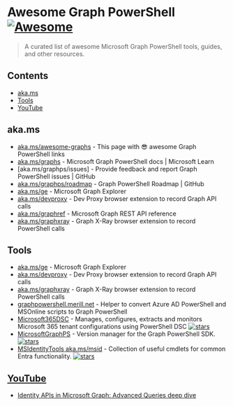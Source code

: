 # Awesome Graph PowerShell [![Awesome](https://awesome.re/badge.svg)](https://awesome.re)

> A curated list of awesome Microsoft Graph PowerShell tools, guides, and other resources.

## Contents

- [aka.ms](#akams)
- [Tools](#tools)
- [YouTube](#youtube)

## aka.ms

- [aka.ms/awesome-graphs](https://aka.ms/awesome-graphs) - This page with 😎 awesome Graph PowerShell links
- [aka.ms/graphs](https://aka.ms/graphs) - Microsoft Graph PowerShell docs | Microsoft Learn
- [aka.ms/graphps/issues] - Provide feedback and report Graph PowerShell issues | GitHub
- [aka.ms/graphps/roadmap](https://aka.ms/graphps/roadmap) - Graph PowerShell Roadmap | GitHub
- [aka.ms/ge](https://aka.ms/ge) - Microsoft Graph Explorer
- [aka.ms/devproxy](https://aka.ms/devproxy) - Dev Proxy browser extension to record Graph API calls
- [aka.ms/graphref](https://aka.ms/graphref) - Microsoft Graph REST API reference
- [aka.ms/graphxray](https://aka.ms/graphxray) - Graph X-Ray browser extension to record PowerShell calls

## Tools

- [aka.ms/ge](https://aka.ms/ge) - Microsoft Graph Explorer
- [aka.ms/devproxy](https://aka.ms/devproxy) - Dev Proxy browser extension to record Graph API calls
- [aka.ms/graphxray](https://aka.ms/graphxray) - Graph X-Ray browser extension to record PowerShell calls
- [graphpowershell.merill.net](https://graphpowershell.merill.net) - Helper to convert Azure AD PowerShell and MSOnline scripts to Graph PowerShell
- [Microsoft365DSC](https://github.com/microsoft/Microsoft365DSC) - Manages, configures, extracts and monitors Microsoft 365 tenant configurations using PowerShell DSC [![stars](https://badgen.net/github/stars/microsoft/Microsoft365DSC)](https://badgen.net/github/stars/microsoft/Microsoft365DSC)
- [MicrosoftGraphPS](https://github.com/KnudsenMorten/MicrosoftGraphPS) - Version manager for the Graph PowerShell SDK. [![stars](https://badgen.net/github/stars/KnudsenMorten/MicrosoftGraphPS)](https://badgen.net/github/stars/KnudsenMorten/MicrosoftGraphPS)
- [MSIdentityTools aka.ms/msid](https://github.com/AzureAD/MSIdentityTools) - Collection of useful cmdlets for common Entra functionality. [![stars](https://badgen.net/github/stars/AzureAD/MSIdentityTools)](https://badgen.net/github/stars/AzureAD/MSIdentityTools)


## [YouTube](#youtube)

- [Identity APIs in Microsoft Graph: Advanced Queries deep dive](https://www.youtube.com/watch?v=HJ2UVz_IKmo)